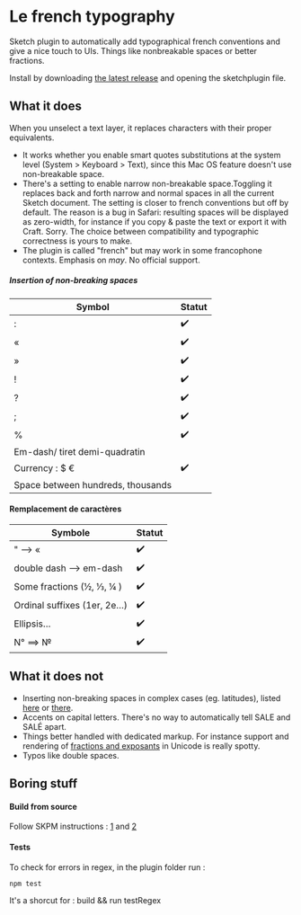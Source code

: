 # Le french typography

Sketch plugin to automatically add typographical french conventions and give a nice touch to UIs. Things like nonbreakable spaces or better fractions.

Install by downloading [the latest release](https://github.com/Saint-loup/french-typography/releases/latest) and opening the sketchplugin file.


##  What it does
When you unselect a text layer, it replaces characters with their proper equivalents. 

* It works whether you enable smart quotes substitutions at the system level (System > Keyboard > Text), since this Mac OS feature doesn't use non-breakable space.
* There's a setting to enable narrow non-breakable space.Toggling it replaces back and forth narrow and normal spaces in all the current Sketch document. The setting is closer to french conventions but off by default. The reason is a bug in Safari: resulting spaces will be displayed as zero-width, for instance if you copy & paste the text or export it with Craft. Sorry. The choice between compatibility and typographic correctness is yours to make.
* The plugin is called "french" but may work in some francophone contexts. Emphasis on *may*. No official support.


##### Insertion of non-breaking spaces

| Symbol                 | Statut |
| --------------------- | ------- |
| :                     |    ✔️   |
| «                     |    ✔️   |
| »                     |    ✔️ ️  |
| !                     |    ✔️   |
| ?                     |    ✔️   |
| ;                     |    ✔️   |
| %                     |    ✔️   |
| Em-dash/ tiret demi-quadratin      |         |
| Currency :  $ €        |     ✔️    |
| Space between hundreds, thousands  |         |


#### Remplacement de caractères

| Symbole                      | Statut |
| ---------------------------- | ------ |
| " --> «                |     ✔️️️    |
| double dash --> em-dash       |  ✔️    |
| Some fractions (½, ⅓, ¼ ) | ✔️   |
| Ordinal suffixes (1er, 2e…)|  ✔️️   |
| Ellipsis…   |   ✔️   |
| N° ==> №                     |    ✔️️️  |


## What it does not


* Inserting non-breaking spaces in complex cases (eg. latitudes), listed [here](https://www.btb.termiumplus.gc.ca/tpv2guides/guides/chroniq/index-fra.html?lang=fra&lettr=indx_autr8cDRJ-6fjpl0&page=9ouqyIer24Kc.html) or [there](https://en.wikipedia.org/wiki/Wikipedia:Manual_of_Style#Non-breaking_spaces).
* Accents on capital letters. There's no way to automatically tell SALE and SALÉ apart.
* Things better handled with dedicated markup. For instance support and rendering of [fractions and exposants](https://en.wikipedia.org/wiki/Unicode_subscripts_and_superscripts#Superscripts_and_subscripts_block) in Unicode is really spotty.
* Typos like double spaces.


## Boring stuff

#### Build from source

Follow SKPM instructions : [1](https://skpm.io/help/) and [2](https://developer.sketchapp.com/guides/)

#### Tests

To check for errors in regex, in the plugin folder run :

`npm test`

It's a shorcut for : 
build && <sketchTool path> run <plugin path> testRegex
